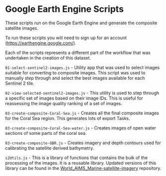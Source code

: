 # Google Earth Engine Scripts
These scripts run on the Google Earth Engine and generate the composite satellite images.

To run these scripts you will need to sign up for an account (https://earthengine.google.com/).

Each of the scripts represents a different part of the workflow that was undertaken in the
creation of this dataset.

`01-select-sentinel2-images.js` - Utility app that was used to select images suitable for converting
to composite images. This script was used to manually step through and select the best images available
for each Sentinel 2 tile.

`02-view-selected-sentinel2-images.js` - This utility is used to step through a specific set of
images based on their image IDs. This is useful for reassessing the image quality ranking of
a set of images.

`03-create-composite-Coral-Sea.js` - Creates all the final composite images for the Coral Sea region.
This generates lots of export Tasks.

`03-create-composite-Coral-Sea-water.js` - Creates images of open water sections of some parts of the coral sea. 

`03-create-composite-GBR.js` - Creates imagery and depth contours used for calibrating the satellite derived bathymetry. 

`s2Utils.js` - This is a library of functions that contains the bulk of the processing of the
images. It is a reusable library. Updated versions of this library can be found in the
[World_AIMS_Marine-satellite-imagery](https://github.com/eatlas/World_AIMS_Marine-satellite-imagery)
repository.


